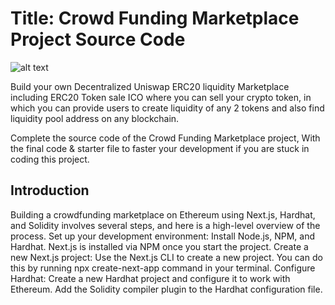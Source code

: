 # **Title:** **Crowd Funding Marketplace Project Source Code**

![alt text](https://www.daulathussain.com/wp-content/uploads/2023/04/crowd-funding-marketplace.jpg)

Build your own Decentralized Uniswap ERC20 liquidity Marketplace including ERC20 Token sale ICO where you can sell your crypto token, in which you can provide users to create liquidity of any 2 tokens and also find liquidity pool address on any blockchain.

Complete the source code of the Crowd Funding Marketplace project, With the final code & starter file to faster your development if you are stuck in coding this project.

## Introduction

Building a crowdfunding marketplace on Ethereum using Next.js, Hardhat, and Solidity involves several steps, and here is a high-level overview of the process. Set up your development environment: Install Node.js, NPM, and Hardhat. Next.js is installed via NPM once you start the project. Create a new Next.js project: Use the Next.js CLI to create a new project. You can do this by running npx create-next-app command in your terminal. Configure Hardhat: Create a new Hardhat project and configure it to work with Ethereum. Add the Solidity compiler plugin to the Hardhat configuration file.
